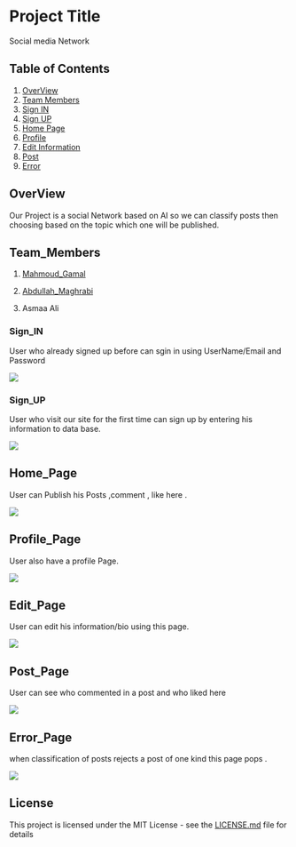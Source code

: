 # Project Title

Social media Network
## Table of Contents

1. [OverView](#overview)
2. [Team Members](#Team_Members)
3. [Sign IN](#Sign_IN)
4. [Sign UP](#Sign_UP)
5. [Home Page](#Home_Page)
6. [Profile](#Profile_Page)	
7. [Edit Information](#Edit_Page)
8. [Post](#Post_Page)
9. [Error](#Error_Page)

## OverView

Our Project is a social Network based on AI so we can classify posts then choosing based on the topic which one will be published. 

## Team_Members

1. [Mahmoud_Gamal](https://github.com/mahmoudgamalhafez)

2. [Abdullah_Maghrabi](https://github.com/AbdullaMaghrabi)

3. Asmaa Ali


### Sign_IN 

User who already signed up before can sgin in using UserName/Email and Password 

![](./Images/Sign_In.PNG)

### Sign_UP 

User who visit our site for the first time can sign up by entering his information to data base. 

![](./Images/Sign_Up.PNG)


## Home_Page

User can Publish his Posts ,comment , like here . 

![](./Images/home_page.PNG)

## Profile_Page

User also have a profile Page. 

![](./Images/Profile.PNG)

## Edit_Page

User can edit his information/bio using this page. 

![](./Images/Edit.PNG)

## Post_Page

User can see who commented in a post and who liked here 

![](./Images/post.PNG)

## Error_Page

when classification of posts rejects a post of one kind this page pops .

![](./Images/error.PNG)

## License

This project is licensed under the MIT License - see the [LICENSE.md](LICENSE.md) file for details



